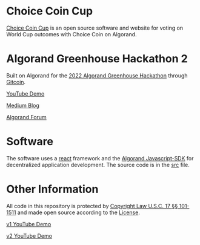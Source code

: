 # Choice Coin Cup
[Choice Coin Cup](https://www.choiceinferno.com/) is an open source software and website for voting on World Cup outcomes with Choice Coin on Algorand. 

# Algorand Greenhouse Hackathon 2
Built on Algorand for the [2022 Algorand Greenhouse Hackathon](https://github.com/algorandfoundation/grow-algorand/issues/191) through [Gitcoin](https://gitcoin.co/issue/29368).

[YouTube Demo](https://www.youtube.com/watch?v=Q30YDB-ot6Y)

[Medium Blog](https://medium.com/@ChoiceCoin/choice-coin-cup-bdb9ea415bb)

[Algorand Forum](https://forum.algorand.org/t/choice-coin-cup/8077)

# Software

The software uses a [react](https://reactjs.org/) framework and the [Algorand Javascript-SDK](https://github.com/algorand/js-algorand-sdk) for decentralized application development. The source code is in the [src](https://github.com/Bhaney44/Choice-Coin-Cup/tree/main/src) file.

# Other Information

All code in this repository is protected by [Copyright Law U.S.C. 17 §§ 101-1511](https://www.law.cornell.edu/uscode/text/17) and made open source according to the [License](https://github.com/Bhaney44/Choice-Coin-Cup/blob/main/LICENSE).

[v1 YouTube Demo](https://www.youtube.com/watch?v=3kMrobt61mM)

[v2 YouTube Demo](https://www.youtube.com/watch?v=mhdyFMJ4-JM)
